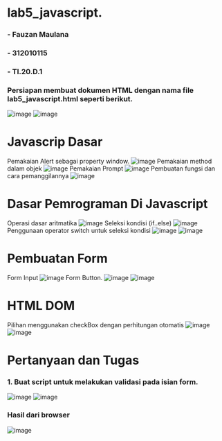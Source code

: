 # lab5_javascript.

<ing scr="![fauzan - Copy](https://user-images.githubusercontent.com/101807419/163183292-15bf3ee0-abdd-4414-a347-7e91416a55ea.JPG)" title="FAUZAN MAULANA" alt="FAUZAN MAULANA" class="120px" width="130px">
  
### - Fauzan Maulana
### - 312010115
### - TI.20.D.1

### Persiapan membuat dokumen HTML dengan nama file lab5_javascript.html seperti berikut.
![image](https://user-images.githubusercontent.com/101807419/163172891-d4ca96d2-7d50-496c-a73d-08d863ab7f18.png)
![image](https://user-images.githubusercontent.com/101807419/163172962-999b0380-89f1-412c-bdfb-0a3f69c723e3.png)

# Javascrip Dasar
Pemakaian Alert sebagai property window.
![image](https://user-images.githubusercontent.com/101807419/163173647-5158bd30-7a7a-49d2-96b9-ee141d68aa3b.png)
Pemakaian method dalam objek
![image](https://user-images.githubusercontent.com/101807419/163173876-ed09423e-955d-411c-83ce-eebffee9dc66.png)
Pemakaian Prompt
![image](https://user-images.githubusercontent.com/101807419/163174120-7cca6087-4cfe-4394-80f5-6c87ddf1deac.png)
Pembuatan fungsi dan cara pemanggilannya
![image](https://user-images.githubusercontent.com/101807419/163175109-40cbbbcd-3552-45e3-9948-dd076b40004b.png)

# Dasar Pemrograman Di Javascript
Operasi dasar aritmatika
![image](https://user-images.githubusercontent.com/101807419/163175537-62b865a7-d148-46e4-8402-600b224643cd.png)
Seleksi kondisi (if..else)
![image](https://user-images.githubusercontent.com/101807419/163175871-8d96defc-3cc2-43ac-9bed-1324636dcaee.png)
Penggunaan operator switch untuk seleksi kondisi
![image](https://user-images.githubusercontent.com/101807419/163176299-b6d7166c-a1be-4dbb-a451-d00c83fee8fc.png)
![image](https://user-images.githubusercontent.com/101807419/163176379-84a9d341-d230-4da2-ab7e-2a7a98688f99.png)
# Pembuatan Form
Form Input
![image](https://user-images.githubusercontent.com/101807419/163177219-67673c67-6387-441c-8607-418d3b6cadc3.png)
Form Button.
![image](https://user-images.githubusercontent.com/101807419/163177915-c2258ca1-7fd5-4229-964a-245f62c3adeb.png)
![image](https://user-images.githubusercontent.com/101807419/163178319-411da7a4-5cab-4e2d-8f79-0d8e63db03e8.png)

# HTML DOM
Pilihan menggunakan checkBox dengan perhitungan otomatis
![image](https://user-images.githubusercontent.com/101807419/163179288-780bb44b-2132-4f2b-bc6e-d2594b5224ea.png)
![image](https://user-images.githubusercontent.com/101807419/163179336-9a050f5c-4289-41ec-bcb3-01e82e7945c8.png)

# Pertanyaan dan Tugas
### 1. Buat script untuk melakukan validasi pada isian form.
![image](https://user-images.githubusercontent.com/101807419/163180917-a6501bc4-4ce6-4215-9771-0975b7816ef1.png)
![image](https://user-images.githubusercontent.com/101807419/163181005-6bef1184-a70b-4432-9e01-b950bfcd92ff.png)
### Hasil dari browser
![image](https://user-images.githubusercontent.com/101807419/163181284-a3bd12f5-6e62-48eb-b24f-f4b82dca0876.png)





